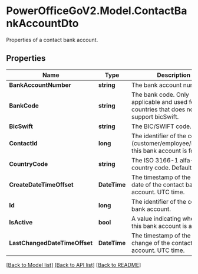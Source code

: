 # PowerOfficeGoV2.Model.ContactBankAccountDto
Properties of a contact bank account.

## Properties

Name | Type | Description | Notes
------------ | ------------- | ------------- | -------------
**BankAccountNumber** | **string** | The bank account number | [optional] 
**BankCode** | **string** | The bank code. Only applicable and used for countries that does not support bicSwift. | [optional] 
**BicSwift** | **string** | The BIC/SWIFT code. | [optional] 
**ContactId** | **long** | The identifier of the contact (customer/employee/supplier) this bank account is for. | [optional] [readonly] 
**CountryCode** | **string** | The ISO 3166-1 alfa-2 country code. Default is NO. | [optional] 
**CreateDateTimeOffset** | **DateTime** | The timestamp of the created date of the contact bank account. UTC time. | [optional] [readonly] 
**Id** | **long** | The identifier of the contact bank account. | [optional] [readonly] 
**IsActive** | **bool** | A value indicating whether this bank account is active. | [optional] 
**LastChangedDateTimeOffset** | **DateTime** | The timestamp of the last change of the contact bank account. UTC time. | [optional] [readonly] 

[[Back to Model list]](../../README.md#documentation-for-models) [[Back to API list]](../../README.md#documentation-for-api-endpoints) [[Back to README]](../../README.md)

